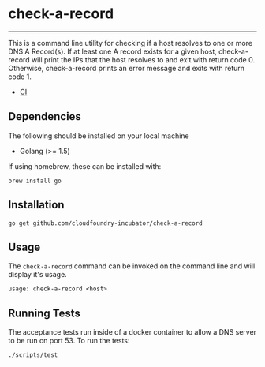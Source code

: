 # check-a-record
---

This is a command line utility for checking if a host resolves to one or more DNS A Record(s).
If at least one A record exists for a given host, check-a-record will print the IPs that the
host resolves to and exit with return code 0. Otherwise, check-a-record prints an error
message and exits with return code 1.

* [CI](https://p-concourse.wings.cf-app.com/teams/system-team-infra-infra1-08f1/pipelines/check-a-record)

## Dependencies

The following should be installed on your local machine
- Golang (>= 1.5)

If using homebrew, these can be installed with:

```
brew install go
```

## Installation

```
go get github.com/cloudfoundry-incubator/check-a-record
```

## Usage

The `check-a-record` command can be invoked on the command line and will display it's usage.

```
usage: check-a-record <host>
```

## Running Tests

The acceptance tests run inside of a docker container to allow a DNS server to be run on port
53. To run the tests:

```
./scripts/test
```
